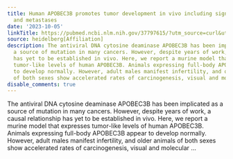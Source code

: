 ```yaml
---
title: Human APOBEC3B promotes tumor development in vivo including signature mutations
  and metastases
date: '2023-10-05'
linkTitle: https://pubmed.ncbi.nlm.nih.gov/37797615/?utm_source=curl&utm_medium=rss&utm_campaign=pubmed-2&utm_content=1FakS-2QOkCT8HsMOQP1bCRQ4YzyumYOmxmF0moLsQ3dFB1E9V&fc=20220326224207&ff=20231006181031&v=2.17.9.post6+86293ac
source: heidelberg[Affiliation]
description: The antiviral DNA cytosine deaminase APOBEC3B has been implicated as
  a source of mutation in many cancers. However, despite years of work, a causal relationship
  has yet to be established in vivo. Here, we report a murine model that expresses
  tumor-like levels of human APOBEC3B. Animals expressing full-body APOBEC3B appear
  to develop normally. However, adult males manifest infertility, and older animals
  of both sexes show accelerated rates of carcinogenesis, visual and molecular ...
disable_comments: true
---
```

The antiviral DNA cytosine deaminase APOBEC3B has been implicated as a source of mutation in many cancers. However, despite years of work, a causal relationship has yet to be established in vivo. Here, we report a murine model that expresses tumor-like levels of human APOBEC3B. Animals expressing full-body APOBEC3B appear to develop normally. However, adult males manifest infertility, and older animals of both sexes show accelerated rates of carcinogenesis, visual and molecular ...